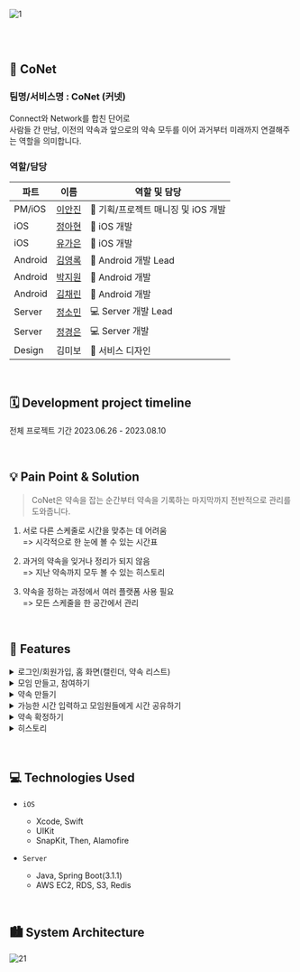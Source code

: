 ![1](https://github.com/KUIT-CoNet/CoNet-iOS/assets/117328806/9d781b3b-b73d-461e-acb1-973e1d037175)

<br><br>

## 💜 CoNet

### 팀명/서비스명 : CoNet (커넷)

Connect와 Network를 합친 단어로<br>
사람들 간 만남, 이전의 약속과 앞으로의 약속 모두를 이어 과거부터 미래까지 연결해주는 역할을 의미합니다.

### 역할/담당

| 파트 | 이름 | 역할 및 담당 |
| --- | --- | --- |
| PM/iOS | [이안진](https://github.com/anjiniii) | 🍎 기획/프로젝트 매니징 및 iOS 개발 |
| iOS | [정아현](https://github.com/ahhyun1015) | 🍎 iOS 개발 |
| iOS | [유가은](https://github.com/slr-09) | 🍎 iOS 개발 |
| Android | [김영록](https://github.com/kimyeoungrok) | 🤖 Android 개발 Lead |
| Android | [박지원](https://github.com/parkji1on) | 🤖 Android 개발 |
| Android | [김채린](https://github.com/chrin05) | 🤖 Android 개발 |
| Server | [정소민](https://github.com/somin-jeong) | 💻 Server 개발 Lead |
| Server | [정경은](https://github.com/ro-el-c) | 💻 Server 개발 |
| Design | 김미보 | 📢 서비스 디자인 |

<br>

## 🗓️ Development project timeline

전체 프로젝트 기간
2023.06.26 - 2023.08.10

<br>

## 💡 Pain Point & Solution

> CoNet은 약속을 잡는 순간부터 약속을 기록하는 마지막까지 전반적으로 관리를 도와줍니다.

1. 서로 다른 스케줄로 시간을 맞추는 데 어려움<br>
=> 시각적으로 한 눈에 볼 수 있는 시간표

2. 과거의 약속을 잊거나 정리가 되지 않음<br>
=> 지난 약속까지 모두 볼 수 있는 히스토리

3. 약속을 정하는 과정에서 여러 플랫폼 사용 필요<br>
=> 모든 스케줄을 한 공간에서 관리

<br>

## 💫 Features

<details>
<summary>로그인/회원가입, 홈 화면(캘린더, 약속 리스트)</summary>


-  iOS에서는 애플과 카카오, Android에서는 카카오로 간편하게 앱을 시작할 수 있습니다.
-  약관 동의와 이름 입력으로 회원가입을 하고 나면, 홈 화면에서는 모든 모임에 대한 확정된 약속과 확정을 기다리고 있는 대기중인 약속을 확인할 수 있습니다.

![15](https://github.com/KUIT-CoNet/CoNet-iOS/assets/117328806/22f3a58e-e037-49be-b3d4-6a2d1a419691)

</details>

<details>
<summary>모임 만들고, 참여하기</summary>

- 모임 이름과 대표 사진을 입력해 모임을 만들고, 초대코드를 발급해 함께 하고 싶은 친구들에게 공유합니다.
- 초대코드는 영어 대소문자와 숫자로 이루어진 8글자의 코드로, 발급 시각으로부터 24시간까지 유효합니다.
- 전달받은 초대코드를 입력하면 모임에 참여할 수 있습니다.

![16](https://github.com/KUIT-CoNet/CoNet-iOS/assets/117328806/c06bea5f-95f1-48bb-9631-3070033c0888)

</details>

<details>
<summary>약속 만들기</summary>

- 약속 이름과 약속이 이루어질 것 같은 기간의 시작 날짜를 입력하고 약속을 생성합니다.
- 만들어진 약속은 모임원들의 대기중인 약속으로 나타납니다.
  
![17](https://github.com/KUIT-CoNet/CoNet-iOS/assets/117328806/2b50420f-8e2a-410b-8b35-e8da3c70baa3)

</details>

<details>
<summary>가능한 시간 입력하고 모임원들에게 시간 공유하기</summary>

- 대기 중인 약속에서 모임원들이 이 기간에 가능한 시간을 확인할 수 있습니다.
- 내 시간을 입력/수정할 수 있고, 가능한 시간이 없다면 아래 가능한 시간 없음 버튼을 누르고 저장할 수 있습니다.
- 시간 공유 페이지에서는, 가능한 사람의 수에 따라 색상을 다르게 지정하여, 시간대별 가능한 사람들의 수를 쉽게 확인할 수 있도록 했습니다.

![18](https://github.com/KUIT-CoNet/CoNet-iOS/assets/117328806/4ccc5c27-efef-43af-8211-215cd419c34c)

</details>

<details>
<summary>약속 확정하기</summary>

- 시간 공유 페이지에서 가능한 사람이 있는 시간대를 선택하면, 해당 시간에 누가 가능한지 확인하고, 약속을 확정할 수 있습니다.
- 확정된 약속은 캘린더에 기록되어 홈 탭과 모임 안에서 확인할 수 있습니다.

![19](https://github.com/KUIT-CoNet/CoNet-iOS/assets/117328806/043fa4b0-ee2b-45f9-88a8-b3ad6e2bc32c)

</details>

<details>
<summary>히스토리</summary>

- 확정된 약속의 날짜가 지나고 나면 약속에 대한 추억을 기록할 수 있습니다.
- 히스토리 추가를 통해 사진과 내용을 입력하면, 그동안 모임에서 함께 해왔던 기억들을 피드 형태로 모아볼 수 있습니다.

![20](https://github.com/KUIT-CoNet/CoNet-iOS/assets/117328806/7309425a-56a8-4542-85fa-23c22d65b049)

</details>
<br><br>

## 💻 Technologies Used
- `iOS`
  - Xcode, Swift
  - UIKit
  - SnapKit, Then, Alamofire
    
- `Server`
  - Java, Spring Boot(3.1.1)
  - AWS EC2, RDS, S3, Redis

<br>

## 🏙️ System Architecture

![21](https://github.com/KUIT-CoNet/CoNet-iOS/assets/117328806/ffd5ec92-9c73-4557-af7d-54f0b9f0abde)

